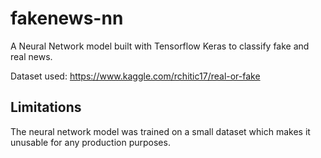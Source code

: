 # fakenews-nn
A Neural Network model built with Tensorflow Keras to classify fake and real news.

Dataset used: https://www.kaggle.com/rchitic17/real-or-fake

## Limitations
The neural network model was trained on a small dataset which makes it unusable for any production purposes.
